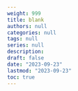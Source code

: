 ```yaml
---
weight: 999
title: blank
authors: null
categories: null
tags: null
series: null
description: 
draft: false
date: "2023-09-23"
lastmod: "2023-09-23"
toc: true
---
```


<!--more-->

